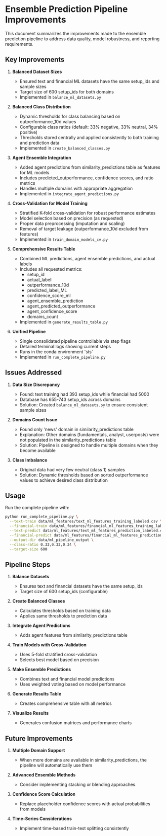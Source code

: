 # Ensemble Prediction Pipeline Improvements

This document summarizes the improvements made to the ensemble prediction pipeline to address data quality, model robustness, and reporting requirements.

## Key Improvements

1. **Balanced Dataset Sizes**
   - Ensured text and financial ML datasets have the same setup_ids and sample sizes
   - Target size of 600 setup_ids for both domains
   - Implemented in `balance_ml_datasets.py`

2. **Balanced Class Distribution**
   - Dynamic thresholds for class balancing based on outperformance_10d values
   - Configurable class ratios (default: 33% negative, 33% neutral, 34% positive)
   - Thresholds stored centrally and applied consistently to both training and prediction data
   - Implemented in `create_balanced_classes.py`

3. **Agent Ensemble Integration**
   - Added agent predictions from similarity_predictions table as features for ML models
   - Includes predicted_outperformance, confidence scores, and ratio metrics
   - Handles multiple domains with appropriate aggregation
   - Implemented in `integrate_agent_predictions.py`

4. **Cross-Validation for Model Training**
   - Stratified K-fold cross-validation for robust performance estimates
   - Model selection based on precision (as requested)
   - Proper data preprocessing (imputation and scaling)
   - Removal of target leakage (outperformance_10d excluded from features)
   - Implemented in `train_domain_models_cv.py`

5. **Comprehensive Results Table**
   - Combined ML predictions, agent ensemble predictions, and actual labels
   - Includes all requested metrics:
     - setup_id
     - actual_label
     - outperformance_10d
     - predicted_label_ML
     - confidence_score_ml
     - agent_ensemble_prediction
     - agent_predicted_outperformance
     - agent_confidence_score
     - domains_count
   - Implemented in `generate_results_table.py`

6. **Unified Pipeline**
   - Single consolidated pipeline controllable via step flags
   - Detailed terminal logs showing current steps
   - Runs in the conda environment 'sts'
   - Implemented in `run_complete_pipeline.py`

## Issues Addressed

1. **Data Size Discrepancy**
   - Found: text training had 393 setup_ids while financial had 5000
   - Database has 655-743 setup_ids across domains
   - Solution: Created `balance_ml_datasets.py` to ensure consistent sample sizes

2. **Domains Count Issue**
   - Found only 'news' domain in similarity_predictions table
   - Explanation: Other domains (fundamentals, analyst, userposts) were not populated in the similarity_predictions table
   - Solution: Pipeline is designed to handle multiple domains when they become available

3. **Class Imbalance**
   - Original data had very few neutral (class 1) samples
   - Solution: Dynamic thresholds based on sorted outperformance values to achieve desired class distribution

## Usage

Run the complete pipeline with:

```bash
python run_complete_pipeline.py \
  --text-train data/ml_features/text_ml_features_training_labeled.csv \
  --financial-train data/ml_features/financial_ml_features_training_labeled.csv \
  --text-predict data/ml_features/text_ml_features_prediction_labeled.csv \
  --financial-predict data/ml_features/financial_ml_features_prediction_labeled.csv \
  --output-dir data/ml_pipeline_output \
  --class-ratio 0.33,0.33,0.34 \
  --target-size 600
```

## Pipeline Steps

1. **Balance Datasets**
   - Ensures text and financial datasets have the same setup_ids
   - Target size of 600 setup_ids (configurable)

2. **Create Balanced Classes**
   - Calculates thresholds based on training data
   - Applies same thresholds to prediction data

3. **Integrate Agent Predictions**
   - Adds agent features from similarity_predictions table

4. **Train Models with Cross-Validation**
   - Uses 5-fold stratified cross-validation
   - Selects best model based on precision

5. **Make Ensemble Predictions**
   - Combines text and financial model predictions
   - Uses weighted voting based on model performance

6. **Generate Results Table**
   - Creates comprehensive table with all metrics

7. **Visualize Results**
   - Generates confusion matrices and performance charts

## Future Improvements

1. **Multiple Domain Support**
   - When more domains are available in similarity_predictions, the pipeline will automatically use them

2. **Advanced Ensemble Methods**
   - Consider implementing stacking or blending approaches

3. **Confidence Score Calculation**
   - Replace placeholder confidence scores with actual probabilities from models

4. **Time-Series Considerations**
   - Implement time-based train-test splitting consistently 